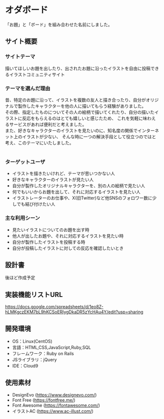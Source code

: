 # オダボード
「お題」と「ボード」を組み合わせた名前にしました。
​
## サイト概要
### サイトテーマ
描いてほしいお題を出したり、出されたお題に沿ったイラストを自由に投稿できるイラストコミュニティサイト
​
### テーマを選んだ理由
昔、特定のお題に沿って、イラストを複数の友人と描き合ったり、自分がオリジナルで製作したキャラクターを他の人に描いてもらう経験がありました。  
その際、指定したものについてその人の絵柄で描いてくれたり、自分の描いたイラストに反応をもらえるのはとても嬉しいと感じたため、
これを気軽に味わえるサービスがあれば便利だと考えました。  
また、好きなキャラクターのイラストを見たいのに、知名度の関係でインターネット上のイラストが少ない、
そんな時に一つの解決手段として役立つのではと考え、このテーマにいたしました。  
​
### ターゲットユーザ
- イラストを描きたいけれど、テーマが思いつかない人
- 好きなキャラクターのイラストが見たい人
- 自分が製作したオリジナルキャラクターを、別の人の絵柄で見たい人
- 何でもいいからお題を出して、それに対応するイラストを見たい人
- イラストレーターのお仕事や、X(旧Twitter)など他SNSのフォロワー数に少しでも結び付けたい人

### 主な利用シーン
- 見たいイラストについてのお題を出す時
- 他人が出したお題や、それに対応するイラストを見たい時
- 自分が製作したイラストを投稿する時
- 自分が投稿したイラストに対しての反応を確認したいとき

## 設計書
後ほど作成予定

## 実装機能リストURL
https://docs.google.com/spreadsheets/d/1eo8Z-hLMKgczEKM7bL9hKCSoERIygDkaDR5zYcHAu4Y/edit?usp=sharing
​
## 開発環境
- OS：Linux(CentOS)
- 言語：HTML,CSS,JavaScript,Ruby,SQL
- フレームワーク：Ruby on Rails
- JSライブラリ：jQuery
- IDE：Cloud9

## 使用素材
- DesignEvo (https://www.designevo.com/)
- Font Free (https://fontfree.me/)
- Font Awesome (https://fontawesome.com/)
- イラストAC (https://www.ac-illust.com/)
